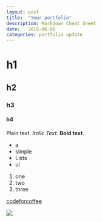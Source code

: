 ```yaml
---
layout: post
title:  "Your portfolio"
description: Markdown Cheat Sheet
date:   2015-06-06
categories: portfolio update
---
```


# h1

## h2

### h3

#### h4

Plain text. *Italic Text*. **Bold text**.

- a
- simple
- Lists
- ul

1. one
2. two
3. three

<a href="http://codeforcoffee.org">codeforcoffee</a>

<img src="http://free-extras.com/pics/h/homer-1086.gif">
